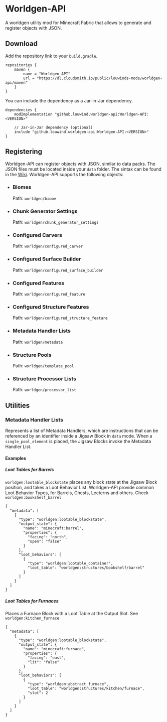 # Worldgen-API
A worldgen utility mod for Minecraft Fabric that allows to generate and register objects with JSON.

## Download
Add the repository link to your `build.gradle`.
```
repositories {
    maven {
        name = "Worldgen-API"
        url = "https://dl.cloudsmith.io/public/louwinds-mods/worldgen-api/maven"
    }
}
```

You can include the dependency as a Jar-in-Jar dependency.
```
dependencies {
    modImplementation "github.louwind.worldgen-api:Worldgen-API:<VERSION>"
    
    // Jar-in-Jar dependency (optional)
    include "github.louwind.worldgen-api:Worldgen-API:<VERSION>"
}
```
## Registering
Worldgen-API can register objects with JSON, similar to data packs. The JSON files must be located inside your <code>data</code> folder. The sintax can be found in the <a href="https://minecraft.fandom.com/wiki/Custom_world_generation">Wiki</a>. Worldgen-API supports the following objects:
<ul>
    <li>
        <article>
            <h3>Biomes</h3>
            Path: <code>worldgen/biome</code>
        </article>
    </li>
    <li>
        <article>
            <h3>Chunk Generator Settings</h3>
            Path: <code>worldgen/chunk_generator_settings</code>
        </article>
    </li>
    <li>
        <article>
            <h3>Configured Carvers</h3>
            Path: <code>worldgen/configured_carver</code>
        </article>
    </li>
    <li>
        <article>
            <h3>Configured Surface Builder</h3>
            Path: <code>worldgen/configured_surface_builder</code>
        </article>
    </li>
    <li>
        <article>
            <h3>Configured Features</h3>
            Path: <code>worldgen/configured_feature</code>
        </article>
    </li>
    <li>
        <article>
            <h3>Configured Structure Features</h3>
            Path: <code>worldgen/configured_structure_feature</code>
        </article>
    </li>
    <li>
        <article>
            <h3>Metadata Handler Lists</h3>
            Path: <code>worldgen/metadata</code>
        </article>
    </li>
    <li>
        <article>
            <h3>Structure Pools</h3>
            Path: <code>worldgen/template_pool</code>
        </article></li>
    <li>
        <article>
            <h3>Structure Processor Lists</h3>
            Path: <code>worldgen/processor_list</code>
        </article>
    </li>
</ul>

## Utilities
### Metadata Handler Lists
Represents a list of Metadata Handlers, which are instructions that can be referenced by an identifier inside a Jigsaw Block in <code>data</code> mode. When a <code>single_pool_element</code> is placed, the Jigsaw Blocks invoke the Metadata Handler List.

#### Examples
##### Loot Tables for Barrels
`worldgen:lootable_blockstate` places any block state at the Jigsaw Block position, and takes a Loot Behavior List. Worldgen-API provide common Loot Behavior Types, for Barrels, Chests, Lecterns and others. Check `worldgen:bookshelf_barrel`

```
{
  "metadata": [
    {
      "type": "worldgen:lootable_blockstate",
      "output_state": {
        "name": "minecraft:barrel",
        "properties": {
          "facing": "north",
          "open": "false"
        }
      },
      "loot_behaviors": [
        {
          "type": "worldgen:lootable_container",
          "loot_table": "worldgen:structures/bookshelf/barrel"
        }
      ]
    }
  ]
}
```

##### Loot Tables for Furnaces
Places a Furnace Block with a Loot Table at the Output Slot. See `worldgen:kitchen_furnace`
```
{
  "metadata": [
    {
      "type": "worldgen:lootable_blockstate",
      "output_state": {
        "name": "minecraft:furnace",
        "properties": {
          "facing": "east",
          "lit": "false"
        }
      },
      "loot_behaviors": [
        {
          "type": "worldgen:abstract_furnace",
          "loot_table": "worldgen:structures/kitchen/furnace",
          "slot": 2
        }
      ]
    }
  ]
}
```